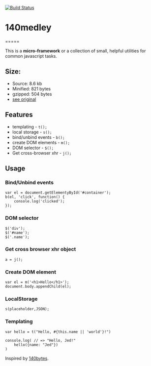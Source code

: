 [![Build Status](https://travis-ci.org/frkr/140medley.png)](https://travis-ci.org/frkr/140medley/)

# 140medley
=====

This is a **micro-framework** or a collection of small, helpful utilities for common javascript tasks.

## Size:
* Source:  8.6 kb
* Minified: 821 bytes
* gzipped: 504 bytes
* [see original][honza]

## Features
* templating - `t();`
* local storage - `s();`
* bind/unbind events - `b();`
* create DOM elements - `m();`
* DOM selector - `$();`
* Get cross-browser xhr - `j();`

## Usage

### Bind/Unbind events
```
var el = document.getElementyById('#container');
b(el, 'click', function() {
	console.log('clicked');
});
```

### DOM selector
```
$('div');
$('#name');
$('.name');
```

### Get cross browser xhr object
```
a = j();
```

### Create DOM element
```
var el = m('<h1>Hello</h1>');
document.body.appendChild(el);
```

### LocalStorage
```
s(placeholder,JSON);
```

### Templating
```
var hello = t("Hello, #{this.name || 'world'}!")

console.log( // => "Hello, Jed!"
	hello({name: "Jed"})
)
```

Inspired by [140bytes][bytes].

[bytes]: https://gist.github.com/962807
[honza]: https://github.com/honza/140medley